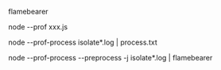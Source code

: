 


flamebearer 

node --prof xxx.js 

node --prof-process isolate*.log | process.txt

node --prof-process --preprocess -j isolate*.log | flamebearer

